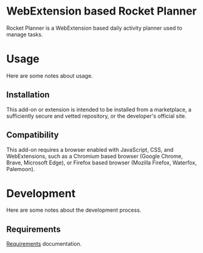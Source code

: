 # WebExtension based Rocket Planner

Rocket Planner is a WebExtension based daily activity planner used to manage tasks.

# Usage

Here are some notes about usage.

## Installation

This add-on or extension is intended to be installed from a marketplace, a sufficiently secure and vetted repository, or the developer's official site.

## Compatibility

This add-on requires a browser enabled with JavaScript, CSS, and WebExtensions, such as a Chromium based browser (Google Chrome, Brave, Microsoft Edge), or Firefox based browser (Mozilla Firefox, Waterfox, Palemoon).

# Development

Here are some notes about the development process.

## Requirements

[Requirements](docs/Requirements.md) documentation.
